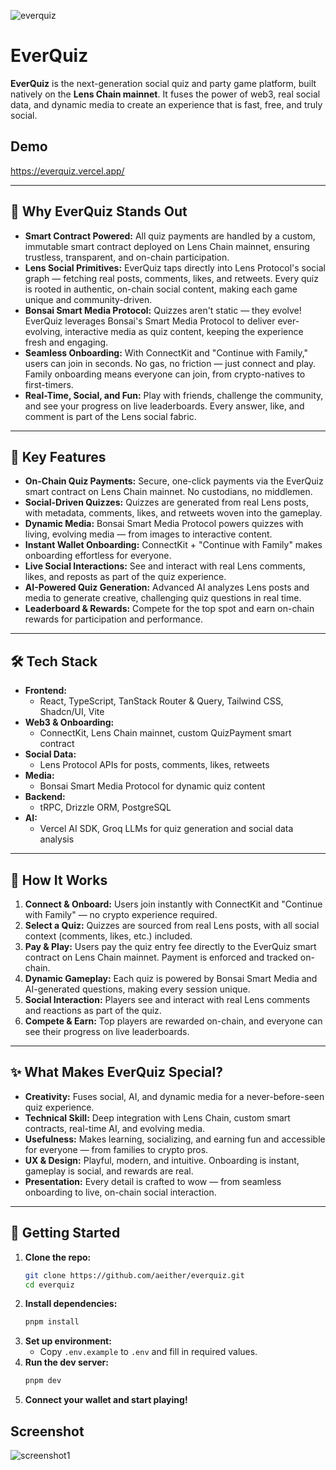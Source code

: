 
![everquiz](https://github.com/user-attachments/assets/b9c686d9-94ad-4b2d-a14f-a2077e5818cd)

# EverQuiz

**EverQuiz** is the next-generation social quiz and party game platform, built natively on the **Lens Chain mainnet**. It fuses the power of web3, real social data, and dynamic media to create an experience that is fast, free, and truly social.

## Demo

https://everquiz.vercel.app/

---

## 🚀 Why EverQuiz Stands Out

- **Smart Contract Powered:** All quiz payments are handled by a custom, immutable smart contract deployed on Lens Chain mainnet, ensuring trustless, transparent, and on-chain participation.
- **Lens Social Primitives:** EverQuiz taps directly into Lens Protocol's social graph — fetching real posts, comments, likes, and retweets. Every quiz is rooted in authentic, on-chain social content, making each game unique and community-driven.
- **Bonsai Smart Media Protocol:** Quizzes aren't static — they evolve! EverQuiz leverages Bonsai's Smart Media Protocol to deliver ever-evolving, interactive media as quiz content, keeping the experience fresh and engaging.
- **Seamless Onboarding:** With ConnectKit and "Continue with Family," users can join in seconds. No gas, no friction — just connect and play. Family onboarding means everyone can join, from crypto-natives to first-timers.
- **Real-Time, Social, and Fun:** Play with friends, challenge the community, and see your progress on live leaderboards. Every answer, like, and comment is part of the Lens social fabric.

---

## 🌟 Key Features

- **On-Chain Quiz Payments:** Secure, one-click payments via the EverQuiz smart contract on Lens Chain mainnet. No custodians, no middlemen.
- **Social-Driven Quizzes:** Quizzes are generated from real Lens posts, with metadata, comments, likes, and retweets woven into the gameplay.
- **Dynamic Media:** Bonsai Smart Media Protocol powers quizzes with living, evolving media — from images to interactive content.
- **Instant Wallet Onboarding:** ConnectKit + "Continue with Family" makes onboarding effortless for everyone.
- **Live Social Interactions:** See and interact with real Lens comments, likes, and reposts as part of the quiz experience.
- **AI-Powered Quiz Generation:** Advanced AI analyzes Lens posts and media to generate creative, challenging quiz questions in real time.
- **Leaderboard & Rewards:** Compete for the top spot and earn on-chain rewards for participation and performance.

---

## 🛠️ Tech Stack

- **Frontend:**
  - React, TypeScript, TanStack Router & Query, Tailwind CSS, Shadcn/UI, Vite
- **Web3 & Onboarding:**
  - ConnectKit, Lens Chain mainnet, custom QuizPayment smart contract
- **Social Data:**
  - Lens Protocol APIs for posts, comments, likes, retweets
- **Media:**
  - Bonsai Smart Media Protocol for dynamic quiz content
- **Backend:**
  - tRPC, Drizzle ORM, PostgreSQL
- **AI:**
  - Vercel AI SDK, Groq LLMs for quiz generation and social data analysis

---

## 🧠 How It Works

1. **Connect & Onboard:** Users join instantly with ConnectKit and "Continue with Family" — no crypto experience required.
2. **Select a Quiz:** Quizzes are sourced from real Lens posts, with all social context (comments, likes, etc.) included.
3. **Pay & Play:** Users pay the quiz entry fee directly to the EverQuiz smart contract on Lens Chain mainnet. Payment is enforced and tracked on-chain.
4. **Dynamic Gameplay:** Each quiz is powered by Bonsai Smart Media and AI-generated questions, making every session unique.
5. **Social Interaction:** Players see and interact with real Lens comments and reactions as part of the quiz.
6. **Compete & Earn:** Top players are rewarded on-chain, and everyone can see their progress on live leaderboards.

---

## ✨ What Makes EverQuiz Special?

- **Creativity:** Fuses social, AI, and dynamic media for a never-before-seen quiz experience.
- **Technical Skill:** Deep integration with Lens Chain, custom smart contracts, real-time AI, and evolving media.
- **Usefulness:** Makes learning, socializing, and earning fun and accessible for everyone — from families to crypto pros.
- **UX & Design:** Playful, modern, and intuitive. Onboarding is instant, gameplay is social, and rewards are real.
- **Presentation:** Every detail is crafted to wow — from seamless onboarding to live, on-chain social interaction.

---

## 🏁 Getting Started

1. **Clone the repo:**
   ```bash
   git clone https://github.com/aeither/everquiz.git
   cd everquiz
   ```
2. **Install dependencies:**
   ```bash
   pnpm install
   ```
3. **Set up environment:**
   - Copy `.env.example` to `.env` and fill in required values.
4. **Run the dev server:**
   ```bash
   pnpm dev
   ```
5. **Connect your wallet and start playing!**

## Screenshot

![screenshot1](https://github.com/user-attachments/assets/42022b8b-542c-42b0-a0f8-258f3f1dea3d)
